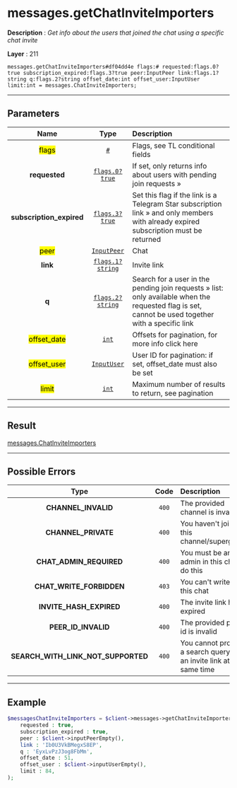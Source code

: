# messages.getChatInviteImporters

**Description** : *Get info about the users that joined the chat using a specific chat invite*

**Layer** : 211

```tl
messages.getChatInviteImporters#df04dd4e flags:# requested:flags.0?true subscription_expired:flags.3?true peer:InputPeer link:flags.1?string q:flags.2?string offset_date:int offset_user:InputUser limit:int = messages.ChatInviteImporters;
```

---

## Parameters

| Name | Type | Description |
| :---: | :---: | :--- |
| <mark>flags</mark> | [`#`](type/#) | Flags, see TL conditional fields |
| **requested** | [`flags.0?true`](type/true) | If set, only returns info about users with pending join requests » |
| **subscription_expired** | [`flags.3?true`](type/true) | Set this flag if the link is a Telegram Star subscription link » and only members with already expired subscription must be returned |
| <mark>peer</mark> | [`InputPeer`](type/InputPeer) | Chat |
| **link** | [`flags.1?string`](type/string) | Invite link |
| **q** | [`flags.2?string`](type/string) | Search for a user in the pending join requests » list: only available when the requested flag is set, cannot be used together with a specific link |
| <mark>offset_date</mark> | [`int`](type/int) | Offsets for pagination, for more info click here |
| <mark>offset_user</mark> | [`InputUser`](type/InputUser) | User ID for pagination: if set, offset_date must also be set |
| <mark>limit</mark> | [`int`](type/int) | Maximum number of results to return, see pagination |

---

## Result

[messages.ChatInviteImporters](type/messages.ChatInviteImporters)

---

## Possible Errors

| Type | Code | Description |
| :---: | :---: | :--- |
| **CHANNEL_INVALID** | `400` | The provided channel is invalid |
| **CHANNEL_PRIVATE** | `400` | You haven't joined this channel/supergroup |
| **CHAT_ADMIN_REQUIRED** | `400` | You must be an admin in this chat to do this |
| **CHAT_WRITE_FORBIDDEN** | `403` | You can't write in this chat |
| **INVITE_HASH_EXPIRED** | `400` | The invite link has expired |
| **PEER_ID_INVALID** | `400` | The provided peer id is invalid |
| **SEARCH_WITH_LINK_NOT_SUPPORTED** | `400` | You cannot provide a search query and an invite link at the same time |

---

## Example

```php
$messagesChatInviteImporters = $client->messages->getChatInviteImporters(
	requested : true,
	subscription_expired : true,
	peer : $client->inputPeerEmpty(),
	link : 'Ib0U3VkBMegxS8EP',
	q : 'EyxLvPzJ3og8FbMm',
	offset_date : 51,
	offset_user : $client->inputUserEmpty(),
	limit : 84,
);
```